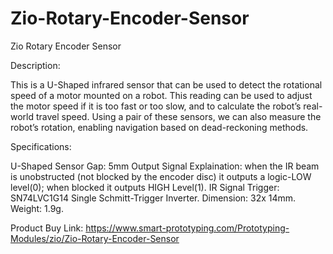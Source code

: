 # Zio-Rotary-Encoder-Sensor
Zio Rotary Encoder Sensor

Description:

This is a U-Shaped infrared sensor that can be used to detect the rotational speed of a motor mounted on a robot. This reading can be used to adjust the motor speed if it is too fast or too slow, and to calculate the robot’s real-world travel speed. Using a pair of these sensors, we can also measure the robot’s rotation, enabling navigation based on dead-reckoning methods.


Specifications:

U-Shaped Sensor Gap: 5mm
Output Signal Explaination: when the IR beam is unobstructed (not blocked by the encoder disc) it outputs a logic-LOW level(0); when blocked it outputs HIGH Level(1).
IR Signal Trigger: SN74LVC1G14 Single Schmitt-Trigger Inverter.
Dimension: 32x 14mm.
Weight: 1.9g.


Product Buy Link:
https://www.smart-prototyping.com/Prototyping-Modules/zio/Zio-Rotary-Encoder-Sensor
